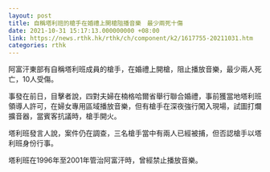 ```yaml
---
layout: post
title: 自稱塔利班的槍手在婚禮上開槍阻播音樂　最少兩死十傷
date: 2021-10-31 15:17:13.000000000 +08:00
link: https://news.rthk.hk/rthk/ch/component/k2/1617755-20211031.htm
categories: rthk
---
```


阿富汗東部有自稱塔利班成員的槍手，在婚禮上開槍，阻止播放音樂，最少兩人死亡，10人受傷。

事發在前日，目擊者說，四對夫婦在楠格哈爾省舉行聯合婚禮，事前獲當地塔利班領導人許可，在婦女專用區域播放音樂，但有槍手在深夜強行闖入現場，試圖打爛擴音器，當賓客抗議時，槍手開火。

塔利班發言人說，案件仍在調查，三名槍手當中有兩人已經被捕，但否認槍手以塔利班身份行事。

塔利班在1996年至2001年管治阿富汗時，曾經禁止播放音樂。
